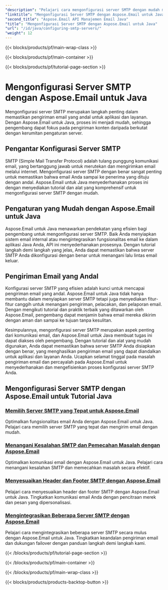 ```yaml
---
"description": "Pelajari cara mengonfigurasi server SMTP dengan mudah menggunakan Aspose.Email untuk Java. Tutorial langkah demi langkah untuk pengiriman email yang lancar."
"linktitle": "Mengonfigurasi Server SMTP dengan Aspose.Email untuk Java"
"second_title": "Aspose.Email API Manajemen Email Java"
"title": "Mengonfigurasi Server SMTP dengan Aspose.Email untuk Java"
"url": "/id/java/configuring-smtp-servers/"
"weight": 12
---
```


{{< blocks/products/pf/main-wrap-class >}}

{{< blocks/products/pf/main-container >}}

{{< blocks/products/pf/tutorial-page-section >}}

# Mengonfigurasi Server SMTP dengan Aspose.Email untuk Java



Mengonfigurasi server SMTP merupakan langkah penting dalam memastikan pengiriman email yang andal untuk aplikasi dan layanan. Dengan Aspose.Email untuk Java, proses ini menjadi mudah, sehingga pengembang dapat fokus pada pengiriman konten daripada berkutat dengan kerumitan pengaturan server.

## Pengantar Konfigurasi Server SMTP

SMTP (Simple Mail Transfer Protocol) adalah tulang punggung komunikasi email, yang bertanggung jawab untuk merutekan dan mengirimkan email melalui internet. Mengonfigurasi server SMTP dengan benar sangat penting untuk memastikan bahwa email Anda sampai ke penerima yang dituju dengan andal. Aspose.Email untuk Java menyederhanakan proses ini dengan menyediakan tutorial dan alat yang komprehensif untuk mengonfigurasi server SMTP dengan mudah.

## Pengaturan yang Mudah dengan Aspose.Email untuk Java

Aspose.Email untuk Java menawarkan pendekatan yang efisien bagi pengembang untuk mengonfigurasi server SMTP. Baik Anda menyiapkan sistem email internal atau mengintegrasikan fungsionalitas email ke dalam aplikasi Java Anda, API ini menyederhanakan prosesnya. Dengan tutorial langkah demi langkah yang jelas, Anda dapat memastikan bahwa server SMTP Anda dikonfigurasi dengan benar untuk menangani lalu lintas email keluar.

## Pengiriman Email yang Andal

Konfigurasi server SMTP yang efisien adalah kunci untuk mencapai pengiriman email yang andal. Aspose.Email untuk Java tidak hanya membantu dalam menyiapkan server SMTP tetapi juga menyediakan fitur-fitur canggih untuk menangani pengiriman, pelacakan, dan pelaporan email. Dengan mengikuti tutorial dan praktik terbaik yang ditawarkan oleh Aspose.Email, pengembang dapat menjamin bahwa email mereka dikirim dengan aman dan sampai ke tujuan tanpa kesulitan.

Kesimpulannya, mengonfigurasi server SMTP merupakan aspek penting dari komunikasi email, dan Aspose.Email untuk Java membuat tugas ini dapat diakses oleh pengembang. Dengan tutorial dan alat yang mudah digunakan, Anda dapat memastikan bahwa server SMTP Anda disiapkan dengan benar, yang menghasilkan pengiriman email yang dapat diandalkan untuk aplikasi dan layanan Anda. Ucapkan selamat tinggal pada masalah pengiriman email dan percayalah pada Aspose.Email untuk menyederhanakan dan mengefisienkan proses konfigurasi server SMTP Anda.

## Mengonfigurasi Server SMTP dengan Aspose.Email untuk Tutorial Java
### [Memilih Server SMTP yang Tepat untuk Aspose.Email](./choosing-the-right-smtp-server/)
Optimalkan fungsionalitas email Anda dengan Aspose.Email untuk Java. Pelajari cara memilih server SMTP yang tepat dan mengirim email dengan mudah.
### [Menangani Kesalahan SMTP dan Pemecahan Masalah dengan Aspose.Email](./handling-smtp-errors-and-troubleshooting/)
Optimalkan komunikasi email dengan Aspose.Email untuk Java. Pelajari cara menangani kesalahan SMTP dan memecahkan masalah secara efektif.
### [Menyesuaikan Header dan Footer SMTP dengan Aspose.Email](./customizing-smtp-headers-and-footers/)
Pelajari cara menyesuaikan header dan footer SMTP dengan Aspose.Email untuk Java. Tingkatkan komunikasi email Anda dengan pencitraan merek dan pesan yang dipersonalisasi.
### [Mengintegrasikan Beberapa Server SMTP dengan Aspose.Email](./integrating-multiple-smtp-servers/)
Pelajari cara mengintegrasikan beberapa server SMTP secara mulus dengan Aspose.Email untuk Java. Tingkatkan keandalan pengiriman email dan dukungan failover dengan panduan langkah demi langkah kami.

{{< /blocks/products/pf/tutorial-page-section >}}

{{< /blocks/products/pf/main-container >}}

{{< /blocks/products/pf/main-wrap-class >}}

{{< blocks/products/products-backtop-button >}}